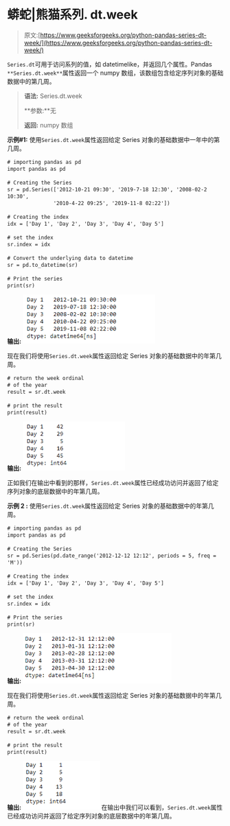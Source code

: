 # 蟒蛇|熊猫系列. dt.week

> 原文:[https://www.geeksforgeeks.org/python-pandas-series-dt-week/](https://www.geeksforgeeks.org/python-pandas-series-dt-week/)

`Series.dt`可用于访问系列的值，如 datetimelike，并返回几个属性。Pandas `**Series.dt.week**`属性返回一个 numpy 数组，该数组包含给定序列对象的基础数据中的第几周。

> **语法:** Series.dt.week
> 
> **参数:**无
> 
> **返回:** numpy 数组

**示例#1:** 使用`Series.dt.week`属性返回给定 Series 对象的基础数据中一年中的第几周。

```
# importing pandas as pd
import pandas as pd

# Creating the Series
sr = pd.Series(['2012-10-21 09:30', '2019-7-18 12:30', '2008-02-2 10:30',
               '2010-4-22 09:25', '2019-11-8 02:22'])

# Creating the index
idx = ['Day 1', 'Day 2', 'Day 3', 'Day 4', 'Day 5']

# set the index
sr.index = idx

# Convert the underlying data to datetime 
sr = pd.to_datetime(sr)

# Print the series
print(sr)
```

**输出:**
![](img/8f2559a818481a53e728092430ef7ef0.png)

现在我们将使用`Series.dt.week`属性返回给定 Series 对象的基础数据中的年第几周。

```
# return the week ordinal
# of the year
result = sr.dt.week

# print the result
print(result)
```

**输出:**
![](img/b8f14d59bbf4ba8fdd71104407a7c216.png)

正如我们在输出中看到的那样，`Series.dt.week`属性已经成功访问并返回了给定序列对象的底层数据中的年第几周。

**示例 2 :** 使用`Series.dt.week`属性返回给定 Series 对象的基础数据中的年第几周。

```
# importing pandas as pd
import pandas as pd

# Creating the Series
sr = pd.Series(pd.date_range('2012-12-12 12:12', periods = 5, freq = 'M'))

# Creating the index
idx = ['Day 1', 'Day 2', 'Day 3', 'Day 4', 'Day 5']

# set the index
sr.index = idx

# Print the series
print(sr)
```

**输出:**
![](img/f677f3efd64095b5f6b89e85c947acc1.png)

现在我们将使用`Series.dt.week`属性返回给定 Series 对象的基础数据中的年第几周。

```
# return the week ordinal
# of the year
result = sr.dt.week

# print the result
print(result)
```

**输出:**
![](img/f029c3321d7cf46e3dfd49d594622d53.png)
在输出中我们可以看到，`Series.dt.week`属性已经成功访问并返回了给定序列对象的底层数据中的年第几周。